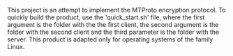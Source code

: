 This project is an attempt to implement the MTProto encryption protocol. To quickly build the product, use the 'quick_start.sh' file, where the first argument is the folder with the the first client, the second argument is the folder with the second client and the third parameter is the folder with the server. This product is adapted only for operating systems of the family Linux.
